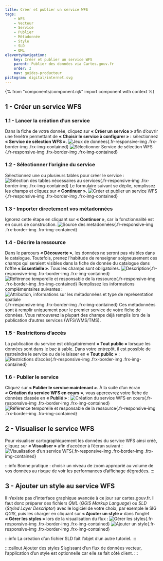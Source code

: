 ```yaml
---
title: Créer et publier un service WFS
tags:
    - WFS
    - Vecteur
    - Service
    - Publier
    - Métadonnée
    - Style
    - SLD
    - QML
eleventyNavigation:
    key: Créer et publier un service WFS
    parent: Publier des données via Cartes.gouv.fr
    order: 3
    nav: guides-producteur
pictogram: digital/internet.svg
---
```


{% from "components/component.njk" import component with context %}

## 1 - Créer un service WFS

### 1.1 - Lancer la création d’un service

Dans la fiche de votre donnée, cliquez sur **« Créer un service »** afin d’ouvrir une fenêtre permettant de **« Choisir le service à configurer »** : sélectionnez **« Service de sélection WFS »**.
![Jeux de données](/img/guides/producteur/publier-des-donnees-via-cartes-gouv/wfs/01_jeux-donnees.png){.fr-responsive-img .frx-border-img .frx-img-contained}
![Sélectionner Service de sélection WFS](/img/guides/producteur/publier-des-donnees-via-cartes-gouv/wfs/02_service-wfs.png){.fr-responsive-img .frx-border-img .frx-img-contained}

### 1.2 - Sélectionner l’origine du service

Sélectionnez une ou plusieurs tables pour créer le service :
![Sélection des tables nécessaires au services](/img/guides/producteur/publier-des-donnees-via-cartes-gouv/wfs/03_selection-tables.png){.fr-responsive-img .frx-border-img .frx-img-contained}
Le formulaire suivant se déplie, remplissez les champs et cliquez sur **« Continuer »**.
![Créer et publier un service WFS](/img/guides/producteur/publier-des-donnees-via-cartes-gouv/wfs/04_creer-wfs.png){.fr-responsive-img .frx-border-img .frx-img-contained}

### 1.3 - Importer directement vos métadonnées

Ignorez cette étape en cliquant sur **« Continuer »**, car la fonctionnalité est en cours de construction.
![Source des metadonnées](/img/guides/producteur/publier-des-donnees-via-cartes-gouv/wfs/05_source-metadonnees.png){.fr-responsive-img .frx-border-img .frx-img-contained}

### 1.4 - Décrire la ressource

Dans le parcours **« Découverte »**, les données ne seront pas visibles dans le catalogue. Toutefois, prenez l’habitude de renseigner soigneusement ces champs qui seraient visibles dans la fiche de donnée du catalogue dans l’offre **« Essentielle »**. Tous les champs sont obligatoires.
![Description](/img/guides/producteur/publier-des-donnees-via-cartes-gouv/wfs/06_description.png){.fr-responsive-img .frx-border-img .frx-img-contained}
![Référence temporelle et responsable de la ressource](/img/guides/producteur/publier-des-donnees-via-cartes-gouv/wfs/07_ref-temporelle.png){.fr-responsive-img .frx-border-img .frx-img-contained}
Remplissez les informations complémentaires suivantes :
![Attribution, informations sur les métadonnées et type de représentation spatiale](/img/guides/producteur/publier-des-donnees-via-cartes-gouv/wfs/08_info-supp.png){.fr-responsive-img .frx-border-img .frx-img-contained}
Ces métadonnées sont à remplir uniquement pour le premier service de votre fiche de données. Vous retrouverez la plupart des champs déjà remplis lors de la publication d’autres services (WFS/WMS/TMS).

### 1.5 - Restricitons d’accès

La publication du service est obligatoirement **« Tout public »** lorsque les données sont dans le bac à sable. Dans votre entrepôt, il est possible de restreindre le service ou de le laisser en **« Tout public »** :
![Restrictions d’accès](/img/guides/producteur/publier-des-donnees-via-cartes-gouv/wfs/09_restrictions.png){.fr-responsive-img .frx-border-img .frx-img-contained}

### 1.6 - Publier le service

Cliquez sur **« Publier le service maintenant »**. À la suite d’un écran **« Création du service WFS en cours »**, vous apercevrez votre fiche de données classée en **« Publié »** :
![Création du service WFS en cours](/img/guides/producteur/publier-des-donnees-via-cartes-gouv/wfs/10_creation-en-cours.png){.fr-responsive-img .frx-border-img .frx-img-contained}
![Référence temporelle et responsable de la ressource](/img/guides/producteur/publier-des-donnees-via-cartes-gouv/wfs/11_service-publie.png){.fr-responsive-img .frx-border-img .frx-img-contained}

## 2 - Visualiser le service WFS

Pour visualiser cartographiquement les données du service WFS ainsi créé, cliquez sur **« Visualiser »** afin d’accéder à l’écran suivant :
![Visualisation d’un service WFS](/img/guides/producteur/publier-des-donnees-via-cartes-gouv/wfs/12_visualisation.png){.fr-responsive-img .frx-border-img .frx-img-contained}

:::info
Bonne pratique : choisir un niveau de zoom approprié au volume de vos données au risque de voir les performances d’affichage dégradées.
:::

## 3 - Ajouter un style au service WFS

Il n’existe pas d’interface graphique avancée à ce jour sur cartes.gouv.fr. Il faut donc préparer des fichiers _QML_ (_QGIS Markup Language_) ou _SLD_ (_Styled Layer Descriptor_) avec le logiciel de votre choix, par exemple le SIG _QGIS_, puis les charger en cliquant sur **« Ajouter un style »** dans l’onglet **« Gérer les styles »** lors de la visualisation du flux :
![Gérer les styles](/img/guides/producteur/publier-des-donnees-via-cartes-gouv/wfs/13_gerer-style.png){.fr-responsive-img .frx-border-img .frx-img-contained}
![Ajouter un style](/img/guides/producteur/publier-des-donnees-via-cartes-gouv/wfs/14_ajout-style.png){.fr-responsive-img .frx-border-img .frx-img-contained}

:::info
La création d’un fichier SLD fait l’objet d’un autre tutoriel.
:::

:::callout Ajouter des styles
S’agissant d’un flux de données vecteur, l’application d’un style est optionnelle car elle se fait côté client.
:::
